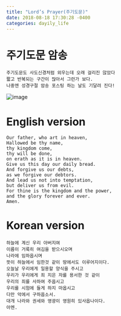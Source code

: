 ```yaml
---
title: "Lord’s Prayer(주기도문)"
date: 2018-08-18 17:30:28 -0400
categories: dayily_life
---
```


# 주기도문 암송
    주기도문도 사도신경처럼 외우는데 오래 걸리진 않았다
    짧고 반복되는 구간이 많아서 그런가 보다.
    나중엔 성경구절 암송 포스팅 하는 날도 기달려 진다! 

![image](https://encrypted-tbn0.gstatic.com/images?q=tbn:ANd9GcRJmcHi0njU7fmIq_tG8_RqcrxMI5hDi-przwtANIqf_Av__jV2)


# English version
    Our father, who art in heaven,
    Hallowed be thy name,
    thy kingdom come,
    thy will be done,
    on erath as it is in heaven.
    Give us this day our daily bread.
    And forgive us our debts,
    as we forgive our debtors.
    And lead us not into temptation,
    but deliver us from evil.
    For thine is the kingdom and the power,
    and the glory forever and ever.
    Amen.

 # Korean version   
    하늘에 계신 우리 아버지여
    이름이 거룩히 여김을 받으시오며
    나라에 임하옵시며
    뜻이 하늘에서 임한것 같이 땅에서도 이루어지이다.
    오늘날 우리에게 일용할 양식을 주시고
    우리가 우리에게 죄 지은 자를 용서한 것 같이
    우리의 죄를 사하여 주옵시고
    우리를 시험에 들게 하지 마옵시고
    다만 악에서 구하옵소서.
    대개 나라와 권세와 영광이 영원히 있사옵나이다.
    아멘.